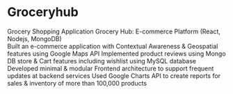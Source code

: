 # Groceryhub
Grocery Shopping Application
Grocery Hub: E-commerce Platform (React, Nodejs, MongoDB)                                                                                                                  
Built an e-commerce application with Contextual Awareness & Geospatial features using Google Maps API
Implemented product reviews using Mongo DB store & Cart features including wishlist using MySQL database
Developed minimal & modular Frontend architecture to support frequent updates at backend services 
Used Google Charts API to create reports for sales & inventory of more than 100,000 products
